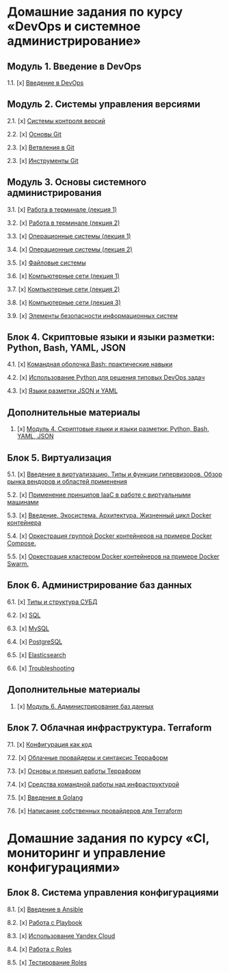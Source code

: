 # Домашние задания по курсу «DevOps и системное администрирование» 

## Модуль 1. Введение в DevOps

1.1. [x] [Введение в DevOps](01-intro-01/README.md)

## Модуль 2. Системы управления версиями

2.1. [x] [Системы контроля версий](02-git-01-vcs/README.md)

2.2. [x] [Основы Git](02-git-02-base/README.md)

2.3. [x] [Ветвления в Git](02-git-03-branching/README.md)

2.3. [x] [Инструменты Git](02-git-04-tools/README.md)

## Модуль 3. Основы системного администрирования

3.1. [x] [Работа в терминале (лекция 1)](03-sysadmin-01-terminal/README.md)

3.2. [x] [Работа в терминале (лекция 2)](03-sysadmin-02-terminal/README.md)

3.3. [х] [Операционные системы (лекция 1)](03-sysadmin-03-os/README.md)

3.4. [х] [Операционные системы (лекция 2)](03-sysadmin-04-os/README.md)

3.5. [х] [Файловые системы](03-sysadmin-05-fs/README.md)

3.6. [x] [Компьютерные сети (лекция 1)](03-sysadmin-06-net/README.md)

3.7. [х] [Компьютерные сети (лекция 2)](03-sysadmin-07-net/README.md)

3.8. [х] [Компьютерные сети (лекция 3)](03-sysadmin-08-net/README.md)

3.9. [х] [Элементы безопасности информационных систем](03-sysadmin-09-security/README.md)

## Блок 4. Скриптовые языки и языки разметки: Python, Bash, YAML, JSON

4.1. [х] [Командная оболочка Bash: практические навыки](04-script-01-bash/README.md)

4.2. [x] [Использование Python для решения типовых DevOps задач](04-script-02-py/README.md)

4.3. [x] [Языки разметки JSON и YAML](04-script-03-yaml/README.md)

## Дополнительные материалы

1. [x] [Модуль 4. Скриптовые языки и языки разметки: Python, Bash, YAML, JSON](04-script-03-yaml/additional-info/README.md)

## Блок 5. Виртуализация

5.1. [х] [Введение в виртуализацию. Типы и функции гипервизоров. Обзор рынка вендоров и областей применения](05-virt-01-basics/README.md)

5.2. [x] [Применение принципов IaaC в работе с виртуальными машинами](05-virt-02-iaac/README.md)

5.3. [x] [Введение. Экосистема. Архитектура. Жизненный цикл Docker контейнера](05-virt-03-docker/README.md)

5.4. [x] [Оркестрация группой Docker контейнеров на примере Docker Compose.](05-virt-04-docker-compose/README.md)

5.5. [x] [Оркестрация кластером Docker контейнеров на примере Docker Swarm.](05-virt-05-docker-swarm/README.md)

## Блок 6. Администрирование баз данных

6.1. [x] [Типы и структура СУБД](06-db-01-basics/README.md)

6.2. [x] [SQL](06-db-02-sql/README.md)

6.3. [x] [MySQL](06-db-03-mysql/README.md)

6.4. [x] [PostgreSQL](06-db-04-postgresql/README.md)

6.5. [x] [Elasticsearch](06-db-05-elasticsearch/README.md)

6.6. [x] [Troubleshooting](06-db-06-troobleshooting/README.md)

## Дополнительные материалы

1. [x] [Модуль 6. Администрирование баз данных](https://github.com/netology-code/virt-homeworks/tree/master/additional)

## Блок 7. Облачная инфраструктура. Terraform

7.1. [x] [Конфигурация как код](07-terraform-01-intro/README.md)

7.2. [x] [Облачные провайдеры и синтаксис Терраформ](07-terraform-02-syntax/README.md)

7.3. [x] [Основы и принцип работы Терраформ](07-terraform-03-basic/README.md)

7.4. [x] [Средства командной работы над инфраструктурой](07-terraform-04-teamwork/README.md)

7.5. [x] [Введение в Golang](07-terraform-05-golang/README.md)

7.6. [x] [Написание собственных провайдеров для Terraform](07-terraform-06-providers/README.md)

# Домашние задания по курсу «CI, мониторинг и управление конфигурациями»

## Блок 8. Система управления конфигурациями

8.1. [x] [Введение в Ansible](08-ansible-01-base/README.md)

8.2. [x] [Работа с Playbook](08-ansible-02-playbook/README.md)

8.3. [x] [Использование Yandex Cloud](08-ansible-03-yandex/README.md)

8.4. [x] [Работа с Roles](08-ansible-04-role/README.md)

8.5. [x] [Тестирование Roles](08-ansible-05-testing/README.md)